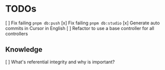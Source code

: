 # TODOs

[ ] Fix failing `pnpm db:push`
[x] Fix failing `pnpm db:studio`
[x] Generate auto commits in Cursor in English
[ ] Refactor to use a base controller for all controllers

## Knowledge

[ ] What's referential integrity and why is important?
